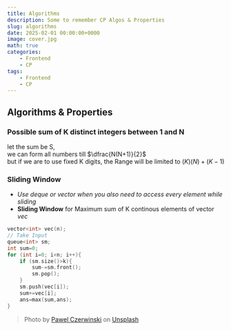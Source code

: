 ```yaml
---
title: Algorithms
description: Some to remember CP Algos & Properties
slug: algorithms
date: 2025-02-01 00:00:00+0000
image: cover.jpg
math: true
categories:
    - Frontend
    - CP
tags:
    - Frontend
    - CP
---
```


## **Algorithms & Properties**

### Possible sum of K distinct integers between 1 and N

let the sum be S,  
we can form all numbers till $\dfrac{N(N+1)}{2}$  
but if we are to use fixed K digits, the Range will be limited to $(K)(N)+(K-1)$

### Sliding Window

- *Use deque or vector when you also need to access every element while sliding*
- **Sliding Window** for Maximum sum of K continous elements of vector *vec*

```C++
vector<int> vec(n);
// Take Input
queue<int> sm;
int sum=0;
for (int i=0; i<n; i++){
    if (sm.size()>k){
        sum-=sm.front();
        sm.pop();
    }
    sm.push(vec[i]);
    sum+=vec[i];
    ans=max(sum,ans);
}
```

> Photo by [Pawel Czerwinski](https://unsplash.com/@pawel_czerwinski) on [Unsplash](https://unsplash.com/)
